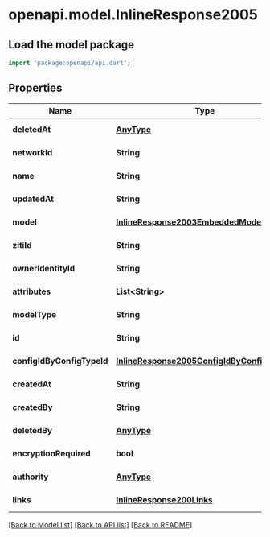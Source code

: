 # openapi.model.InlineResponse2005

## Load the model package
```dart
import 'package:openapi/api.dart';
```

## Properties
Name | Type | Description | Notes
------------ | ------------- | ------------- | -------------
**deletedAt** | [**AnyType**](.md) |  | [default to null]
**networkId** | **String** |  | [default to null]
**name** | **String** |  | [default to null]
**updatedAt** | **String** |  | [default to null]
**model** | [**InlineResponse2003EmbeddedModel**](InlineResponse2003EmbeddedModel.md) |  | [default to null]
**zitiId** | **String** |  | [default to null]
**ownerIdentityId** | **String** |  | [default to null]
**attributes** | **List&lt;String&gt;** |  | [default to []]
**modelType** | **String** |  | [default to null]
**id** | **String** |  | [default to null]
**configIdByConfigTypeId** | [**InlineResponse2005ConfigIdByConfigTypeId**](InlineResponse2005ConfigIdByConfigTypeId.md) |  | [default to null]
**createdAt** | **String** |  | [default to null]
**createdBy** | **String** |  | [default to null]
**deletedBy** | [**AnyType**](.md) |  | [default to null]
**encryptionRequired** | **bool** |  | [default to null]
**authority** | [**AnyType**](.md) |  | [default to null]
**links** | [**InlineResponse200Links**](InlineResponse200Links.md) |  | [default to null]

[[Back to Model list]](../README.md#documentation-for-models) [[Back to API list]](../README.md#documentation-for-api-endpoints) [[Back to README]](../README.md)


